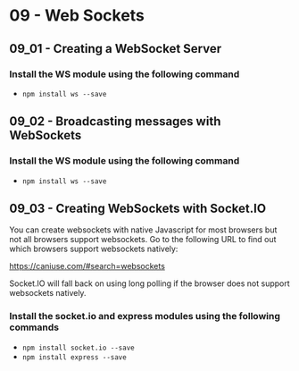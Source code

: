 09 - Web Sockets
=================

09_01 - Creating a WebSocket Server
------------------------------------

### Install the WS module using the following command

* `npm install ws --save`

09_02 - Broadcasting messages with WebSockets
---------------------------------------------

### Install the WS module using the following command

* `npm install ws --save`

09_03 - Creating WebSockets with Socket.IO
---------------------------------------------

You can create websockets with native Javascript for most browsers but not all browsers support websockets. 
Go to the following URL to find out which browsers support websockets natively:

https://caniuse.com/#search=websockets

Socket.IO will fall back on using long polling if the browser does not support websockets natively. 

### Install the socket.io and express modules using the following commands

* `npm install socket.io --save`
* `npm install express --save`